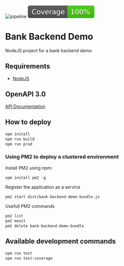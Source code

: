 ![pipeline](../../workflows/pipeline/badge.svg) ![Coverage](./badges/coverage.svg)

# Bank Backend Demo

NodeJS project for a bank backend demo

## Requirements

-   [NodeJS](https://nodejs.org/en/download/)

## OpenAPI 3.0

[API Documentation](https://lmanerich.github.io/bank-backend-demo/)

## How to deploy

```
npm install
npm run build
npm run prod
```

### Using PM2 to deploy a clustered environment

Install PM2 using npm:

```
npm install pm2 -g
```

Register the application as a service

```
pm2 start dist/bank-backend-demo-bundle.js
```

Usefull PM2 commands

```
pm2 list
pm2 monit
pm2 delete bank-backend-demo-bundle
```

## Available development commands

```
npm run test
npm run test:coverage
```
